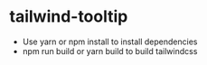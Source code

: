 # tailwind-tooltip

- Use yarn or npm install to install dependencies
- npm run build or yarn build to build tailwindcss

